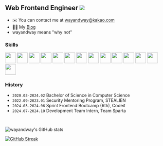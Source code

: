 ## Web Frontend Engineer   <a href="https://hits.seeyoufarm.com"><img src="https://hits.seeyoufarm.com/api/count/incr/badge.svg?url=https%3A%2F%2Fgithub.com%2Fgjbae1212%2Fwayandway&count_bg=%23FFFFFF&title_bg=%23FFFFFF&icon=&icon_color=%23E7E7E7&title=hits&edge_flat=false"/></a>

- ✉️ You can contact me at wayandway@kakao.com
- ✍🏻 My [Blog](https://velog.io/@wayandway)
- wayandway means "why not"


### Skills
<img src='https://github.com/user-attachments/assets/b5fb145f-d870-46b6-b015-05131dc93206' width=35/>
<img src='https://github.com/user-attachments/assets/c14780aa-3bfd-484d-8a6a-ebee0b49e8d7' width=35/>
<img src='https://github.com/user-attachments/assets/bf6d7b2e-455e-4332-ba2f-fc0b9f4f76d9' width=35/>
<img src='https://github.com/user-attachments/assets/046bc226-d396-401d-b3a8-b4422884437c' width=35/>
<img src='https://github.com/user-attachments/assets/b96f9328-b184-445e-87eb-9d69cf236b5e' width=35/>
<img src='https://github.com/user-attachments/assets/385e0e43-e821-4f0c-a4f7-d1e3e853510c' width=35/>
<img src='https://github.com/user-attachments/assets/6f2c4565-2cb6-480d-83fe-b7ee7fecd671' width=35/>
<img src='https://github.com/user-attachments/assets/605e9e76-1a4c-4ae7-b88f-8e2754915929' width=35/>
<img src='https://github.com/user-attachments/assets/d7954cec-8970-4598-87e3-8f1a5bbf6a23' width=35/>
<img src='https://github.com/user-attachments/assets/1f8f735d-3dbb-49b9-a8d4-340f304ad86c' width=35/>
<img src='https://github.com/user-attachments/assets/81307ca5-34a9-4fb6-bbef-c028f1562ec5' width=35/>
<img src='https://github.com/user-attachments/assets/68bc02e6-e2fe-4be1-9b59-0c4db7330985' width=35/>
<img src='https://github.com/user-attachments/assets/cb5ca702-837e-4f9d-a4e1-f1ae3e5a9ba7' width=35/>
<img src='https://github.com/user-attachments/assets/eda46a79-1129-43a1-93b8-7ec8b6b12ff7' width=35/>


### History
- `2020.03-2024.02` Bachelor of Science in Computer Science
- `2022.09-2023.01` Security Mentoring Program, STEALIEN
- `2024.03-2024.06` Sprint Frontend Bootcamp (6th), Codeit
- `2024.07-2024.10` Development Team Intern, Team Sparta

<br/>

![wayandway's GitHub stats](https://github-readme-stats.vercel.app/api?username=wayandway&show_icons=true&theme=light)   

[![GitHub Streak](https://streak-stats.demolab.com?user=wayandway&theme=transparent&border_radius=1&card_width=500&card_height=170)](https://git.io/streak-stats)


